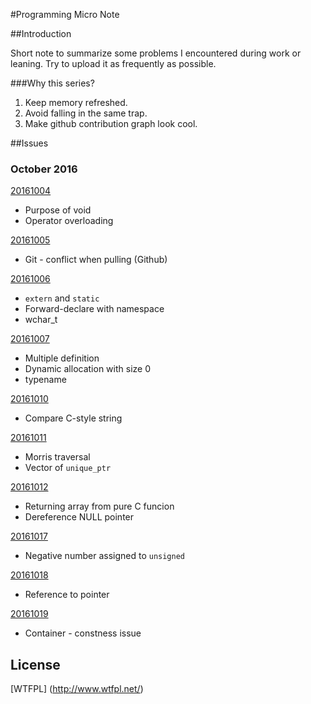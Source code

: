 #Programming Micro Note

##Introduction

Short note to summarize some problems I encountered during work or leaning. 
Try to upload it as frequently as possible.

###Why this series?
1. Keep memory refreshed.  
2. Avoid falling in the same trap.  
3. Make github contribution graph look cool.  

##Issues

### October 2016
[20161004](/Programming_Micro_Note_20161004.md)  
*  Purpose of void  
*  Operator overloading  

[20161005](/Programming_Micro_Note_20161005.md)  
*  Git - conflict when pulling (Github)  

[20161006](/Programming_Micro_Note_20161006.md)  
*  `extern` and `static`
*  Forward-declare with namespace
*  wchar_t

[20161007](/Programming_Micro_Note_20161007.md)  
*  Multiple definition  
*  Dynamic allocation with size 0  
*  typename  

[20161010](/Programming_Micro_Note_20161010.md)  
*  Compare C-style string  

[20161011](/Programming_Micro_Note_20161011.md)
*  Morris traversal
*  Vector of `unique_ptr`

[20161012](/Programming_Micro_Note_20161012.md)  
*  Returning array from pure C funcion  
*  Dereference NULL pointer  

[20161017](/Programming_Micro_Note_20161017.md)  
*  Negative number assigned to `unsigned`

[20161018](/Programming_Micro_Note_20161018.md)  
*  Reference to pointer

[20161019](/Programming_Micro_Note_20161019.md)
*  Container - constness issue

## License
[WTFPL] (http://www.wtfpl.net/)
